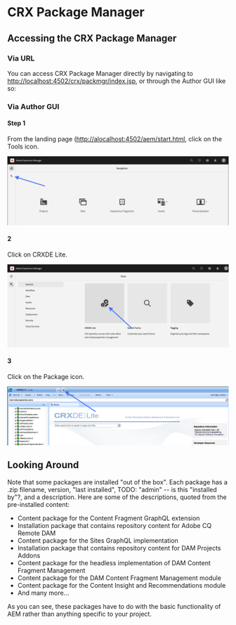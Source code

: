 # CRX Package Manager

## Accessing the CRX Package Manager
### Via URL
You can access CRX Package Manager directly by navigating to [http://localhost:4502/crx/packmgr/index.jsp](http://localhost:4502/crx/packmgr/index.jsp), or through the Author GUI like so: 

### Via Author GUI
#### Step 1
From the landing page ([http://alocalhost:4502/aem/start.html](http://localhost:4502/aem/start.html), click on the Tools icon.

![](screenshots/accessing-package-manager/step-1-click-tools.png)

#### 2
Click on CRXDE Lite.

![](screenshots/accessing-package-manager/step-2-click-crxde-lite.png)

#### 3
Click on the Package icon.

![](screenshots/accessing-package-manager/step-3-click-package-icon.png)

## Looking Around
Note that some packages are installed "out of the box". Each package has a .zip filename, version, "last installed", TODO: "admin" -- is this "installed by"?, and a description. Here are some of the descriptions, quoted from the pre-installed content:
- Content package for the Content Fragment GraphQL extension
- Installation package that contains repository content for Adobe CQ Remote DAM
- Content package for the Sites GraphQL implementation
- Installation package that contains repository content for DAM Projects Addons
- Content package for the headless implementation of DAM Content Fragment Management
- Content package for the DAM Content Fragment Management module
- Content package for the Content Insight and Recommendations module
- And many more...

As you can see, these packages have to do with the basic functionality of AEM rather than anything specific to your project.